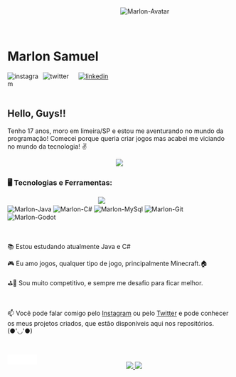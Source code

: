 <a href="https://ibb.co/C0dp0vN"><img align="right" width="250px" style="margin-top:-20px" src="https://i.ibb.co/9YXmY2z/Avatar-Maker.png" alt="Marlon-Avatar" border="0"></a>

</br>
</br>

<div dsplay="inline-block">

<h1 align="left">Marlon Samuel</h1>
 <a href="https://www.instagram.com/marlon_s147/">
    <img align="left" width="80px" src="https://i.ibb.co/qkGSp1D/instagram.png" alt="instagram" style="vertical-align:top;">
  </a> 
  <a href="https://twitter.com/marlinksks">
    <img align="left" width="80px" src="https://i.ibb.co/ZcFHDpv/twitter.png" alt="twitter" style="vertical-align:top;">
  </a>
  <a href="https://www.linkedin.com/in/marlon-samuel-b68a74292/">
    <img width="80px" src="https://i.ibb.co/RyZx12b/linkedin.png" alt="linkedin" style="vertical-align:top;">
  </a>
</div>

</br>
</br>

## Hello, Guys!!

Tenho 17 anos, moro em limeira/SP e estou me aventurando no mundo da programação! Comecei porque queria criar jogos mas acabei me viciando no mundo da tecnologia! ✌️

<p align="center">
  <img src="https://super.abril.com.br/wp-content/uploads/2016/09/super_imggato_digitando_0.gif" width="350">
</p>

### 🖥️ Tecnologias e Ferramentas: 

<img width="300px" align="right" src="https://i.ibb.co/7tqXrRJ/Avatar-Maker-1.png">
<div style="display: inline_block"><br>
    <img align="center" alt="Marlon-Java" height="50" widht="70" src="https://cdn.jsdelivr.net/gh/devicons/devicon/icons/java/java-original-wordmark.svg">
    <img align="center" alt="Marlon-C#" height="50" widht="70" src="https://cdn.jsdelivr.net/gh/devicons/devicon/icons/csharp/csharp-original.svg">
    <img align="center" alt="Marlon-MySql" height="50" widht="70" src="https://cdn.jsdelivr.net/gh/devicons/devicon/icons/mysql/mysql-original.svg">
    <img align="center" alt="Marlon-Git" height="50" widht="70" src="https://cdn.jsdelivr.net/gh/devicons/devicon/icons/git/git-original.svg">
    <img align="center" alt="Marlon-Godot" height="50" widht="70" src="https://cdn.jsdelivr.net/gh/devicons/devicon/icons/godot/godot-original.svg">
</div>


</br>
</br>

<div display="inline-block">
 <p align="left">📚 Estou estudando atualmente Java e C#</p>
 <p align="left">🎮 Eu amo jogos, qualquer tipo de jogo, principalmente Minecraft.🏠</p>
 <p align="left">⛳🏁 Sou muito competitivo, e sempre me desafio para ficar melhor.</p>
</div>

</br>

📫 Você pode falar comigo pelo [Instagram](https://www.instagram.com/marlon_s147) ou pelo [Twitter](https://twitter.com/marlinksks) e pode conhecer os meus projetos criados, que estão disponíveis aqui nos repositórios. (●'◡'●)

</br>

<a href="https://www.instagram.com/marlon_s147" target="_blank"><img align="left" alt="Instagram" width="22px" src="https://github.com/Aakarsh-B/trying-repos/blob/master/insta.svg" />
<a href="https://twitter.com/marlinksks" target="_blank"><img align="left" alt="Twitter" width="22px" src="https://github.com/Aakarsh-B/trying-repos/blob/master/twitter.svg" />
<a href="https://www.linkedin.com/in/marlon-samuel-b68a74292/" target="_blank"><img align="left" alt="LinkedIn" width="22px" src="https://github.com/Aakarsh-B/trying-repos/blob/master/linkedin.svg" />

##
<p align="center">
<a href="https://github.com/marlon1402">
  <img height="180em" src="https://github-readme-stats-eight-theta.vercel.app/api?username=marlon1402&show_icons=true&theme=algolia&include_all_commits=true&count_private=true"/>
  <img height="180em" src="https://github-readme-stats-eight-theta.vercel.app/api/top-langs/?username=marlon1402&layout=compact&langs_count=8&theme=algolia"/>
</a>
</p>
